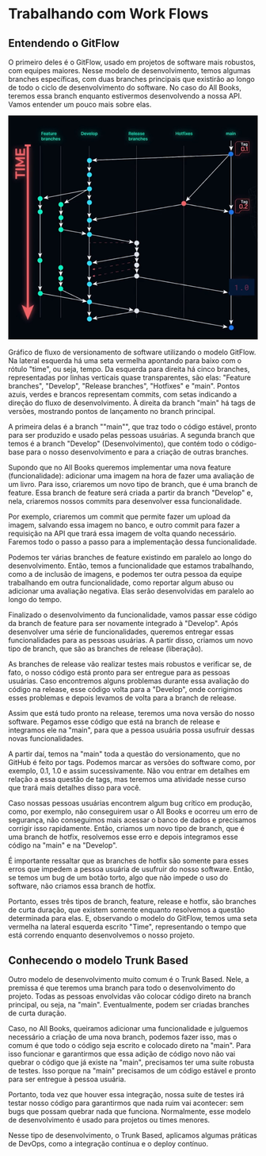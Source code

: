 # Trabalhando com Work Flows

## Entendendo o GitFlow

O primeiro deles é o GitFlow, usado em projetos de software mais robustos, com equipes maiores. Nesse modelo de desenvolvimento, temos algumas branches específicas, com duas branches principais que existirão ao longo de todo o ciclo de desenvolvimento do software. No caso do All Books, teremos essa branch enquanto estivermos desenvolvendo a nossa API. Vamos entender um pouco mais sobre elas.

![Exemplo GitFlow](img/gitflow.png)

Gráfico de fluxo de versionamento de software utilizando o modelo GitFlow. Na lateral esquerda há uma seta vermelha apontando para baixo com o rótulo "time", ou seja, tempo. Da esquerda para direita há cinco branches, representadas por linhas verticais quase transparentes, são elas: "Feature branches", "Develop", "Release branches", "Hotfixes" e "main". Pontos azuis, verdes e brancos representam commits, com setas indicando a direção do fluxo de desenvolvimento. À direita da branch "main" há tags de versões, mostrando pontos de lançamento no branch principal.

A primeira delas é a branch ""main"", que traz todo o código estável, pronto para ser produzido e usado pelas pessoas usuárias. A segunda branch que temos é a branch "Develop" (Desenvolvimento), que contém todo o código-base para o nosso desenvolvimento e para a criação de outras branches.

Supondo que no All Books queremos implementar uma nova feature (funcionalidade): adicionar uma imagem na hora de fazer uma avaliação de um livro. Para isso, criaremos um novo tipo de branch, que é uma branch de feature. Essa branch de feature será criada a partir da branch "Develop" e, nela, criaremos nossos commits para desenvolver essa funcionalidade.

Por exemplo, criaremos um commit que permite fazer um upload da imagem, salvando essa imagem no banco, e outro commit para fazer a requisição na API que trará essa imagem de volta quando necessário. Faremos todo o passo a passo para a implementação dessa funcionalidade.

Podemos ter várias branches de feature existindo em paralelo ao longo do desenvolvimento. Então, temos a funcionalidade que estamos trabalhando, como a de inclusão de imagens, e podemos ter outra pessoa da equipe trabalhando em outra funcionalidade, como reportar algum abuso ou adicionar uma avaliação negativa. Elas serão desenvolvidas em paralelo ao longo do tempo.

Finalizado o desenvolvimento da funcionalidade, vamos passar esse código da branch de feature para ser novamente integrado à "Develop". Após desenvolver uma série de funcionalidades, queremos entregar essas funcionalidades para as pessoas usuárias. A partir disso, criamos um novo tipo de branch, que são as branches de release (liberação).

As branches de release vão realizar testes mais robustos e verificar se, de fato, o nosso código está pronto para ser entregue para as pessoas usuárias. Caso encontremos alguns problemas durante essa avaliação do código na release, esse código volta para a "Develop", onde corrigimos esses problemas e depois levamos de volta para a branch de release.

Assim que está tudo pronto na release, teremos uma nova versão do nosso software. Pegamos esse código que está na branch de release e integramos ele na "main", para que a pessoa usuária possa usufruir dessas novas funcionalidades.

A partir daí, temos na "main" toda a questão do versionamento, que no GitHub é feito por tags. Podemos marcar as versões do software como, por exemplo, 0.1, 1.0 e assim sucessivamente. Não vou entrar em detalhes em relação a essa questão de tags, mas teremos uma atividade nesse curso que trará mais detalhes disso para você.

Caso nossas pessoas usuárias encontrem algum bug crítico em produção, como, por exemplo, não conseguirem usar o All Books e ocorreu um erro de segurança, não conseguimos mais acessar o banco de dados e precisamos corrigir isso rapidamente. Então, criamos um novo tipo de branch, que é uma branch de hotfix, resolvemos esse erro e depois integramos esse código na "main" e na "Develop".

É importante ressaltar que as branches de hotfix são somente para esses erros que impedem a pessoa usuária de usufruir do nosso software. Então, se temos um bug de um botão torto, algo que não impede o uso do software, não criamos essa branch de hotfix.

Portanto, esses três tipos de branch, feature, release e hotfix, são branches de curta duração, que existem somente enquanto resolvemos a questão determinada para elas. E, observando o modelo do GitFlow, temos uma seta vermelha na lateral esquerda escrito "Time", representando o tempo que está correndo enquanto desenvolvemos o nosso projeto.

## Conhecendo o modelo Trunk Based

Outro modelo de desenvolvimento muito comum é o Trunk Based. Nele, a premissa é que teremos uma branch para todo o desenvolvimento do projeto. Todas as pessoas envolvidas vão colocar código direto na branch principal, ou seja, na "main". Eventualmente, podem ser criadas branches de curta duração.

Caso, no All Books, queiramos adicionar uma funcionalidade e julguemos necessário a criação de uma nova branch, podemos fazer isso, mas o comum é que todo o código seja escrito e colocado direto na "main". Para isso funcionar e garantirmos que essa adição de código novo não vai quebrar o código que já existe na "main", precisamos ter uma suite robusta de testes. Isso porque na "main" precisamos de um código estável e pronto para ser entregue à pessoa usuária.

Portanto, toda vez que houver essa integração, nossa suite de testes irá testar nosso código para garantirmos que nada ruim vai acontecer: sem bugs que possam quebrar nada que funciona. Normalmente, esse modelo de desenvolvimento é usado para projetos ou times menores.

Nesse tipo de desenvolvimento, o Trunk Based, aplicamos algumas práticas de DevOps, como a integração contínua e o deploy contínuo.